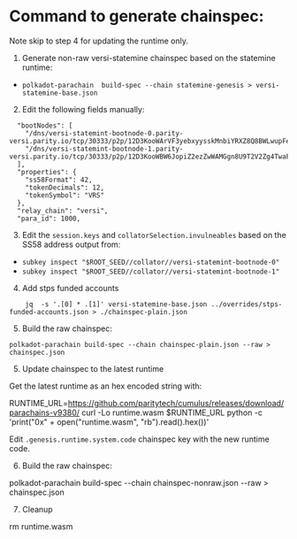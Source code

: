 # Command to generate chainspec:

Note skip to step 4 for updating the runtime only.

1. Generate non-raw versi-statemine chainspec based on the statemine runtime:

- `polkadot-parachain  build-spec --chain statemine-genesis > versi-statemine-base.json`

2. Edit the following fields manually:

```
  "bootNodes": [
    "/dns/versi-statemint-bootnode-0.parity-versi.parity.io/tcp/30333/p2p/12D3KooWArVF3yebxyysskMnbiYRXZ8Q8BWLwupFeUnsoU7rWKFt",
    "/dns/versi-statemint-bootnode-1.parity-versi.parity.io/tcp/30333/p2p/12D3KooWBW6JopiZ2ezZwWAMGgn8U9T2V2Zg4TwaFxYuudAk88G2"
  ],
  "properties": {
    "ss58Format": 42,
    "tokenDecimals": 12,
    "tokenSymbol": "VRS"
  },
  "relay_chain": "versi",
  "para_id": 1000,
```

3. Edit the `session.keys` and `collatorSelection.invulneables` based on the SS58 address output from:

- `subkey inspect "$ROOT_SEED//collator//versi-statemint-bootnode-0"`
- `subkey inspect "$ROOT_SEED//collator//versi-statemint-bootnode-1"`

4. Add stps funded accounts


```
    jq  -s '.[0] * .[1]' versi-statemine-base.json ../overrides/stps-funded-accounts.json > ./chainspec-plain.json
```

5. Build the raw chainspec:

```
polkadot-parachain build-spec --chain chainspec-plain.json --raw > chainspec.json
```

5. Update chainspec to the latest runtime

Get the latest runtime as an hex encoded string with:

  RUNTIME_URL=https://github.com/paritytech/cumulus/releases/download/parachains-v9380/
  curl -Lo runtime.wasm $RUNTIME_URL
  python -c 'print("0x" + open("runtime.wasm", "rb").read().hex())'

Edit `.genesis.runtime.system.code` chainspec key with the new runtime code.

6. Build the raw chainspec:

  polkadot-parachain build-spec --chain chainspec-nonraw.json --raw > chainspec.json

7. Cleanup

  rm runtime.wasm